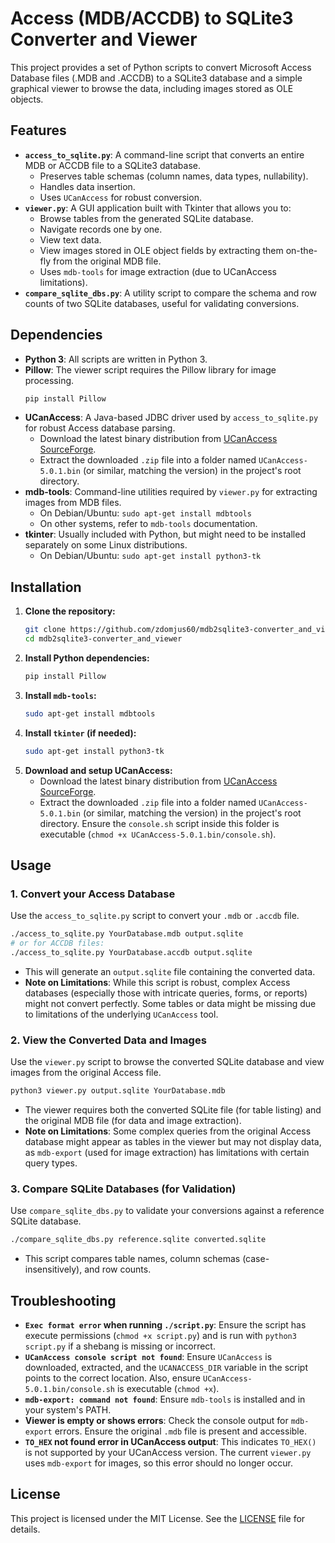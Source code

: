# Access (MDB/ACCDB) to SQLite3 Converter and Viewer

This project provides a set of Python scripts to convert Microsoft Access Database files (.MDB and .ACCDB) to a SQLite3 database and a simple graphical viewer to browse the data, including images stored as OLE objects.

## Features

- **`access_to_sqlite.py`**: A command-line script that converts an entire MDB or ACCDB file to a SQLite3 database.
    - Preserves table schemas (column names, data types, nullability).
    - Handles data insertion.
    - Uses `UCanAccess` for robust conversion.
- **`viewer.py`**: A GUI application built with Tkinter that allows you to:
    - Browse tables from the generated SQLite database.
    - Navigate records one by one.
    - View text data.
    - View images stored in OLE object fields by extracting them on-the-fly from the original MDB file.
    - Uses `mdb-tools` for image extraction (due to UCanAccess limitations).
- **`compare_sqlite_dbs.py`**: A utility script to compare the schema and row counts of two SQLite databases, useful for validating conversions.

## Dependencies

- **Python 3**: All scripts are written in Python 3.
- **Pillow**: The viewer script requires the Pillow library for image processing.
  ```bash
  pip install Pillow
  ```
- **UCanAccess**: A Java-based JDBC driver used by `access_to_sqlite.py` for robust Access database parsing.
  - Download the latest binary distribution from [UCanAccess SourceForge](https://ucanaccess.sourceforge.net/site.html#download).
  - Extract the downloaded `.zip` file into a folder named `UCanAccess-5.0.1.bin` (or similar, matching the version) in the project's root directory.
- **mdb-tools**: Command-line utilities required by `viewer.py` for extracting images from MDB files.
  - On Debian/Ubuntu: `sudo apt-get install mdbtools`
  - On other systems, refer to `mdb-tools` documentation.
- **tkinter**: Usually included with Python, but might need to be installed separately on some Linux distributions.
  - On Debian/Ubuntu: `sudo apt-get install python3-tk`

## Installation

1.  **Clone the repository:**
    ```bash
    git clone https://github.com/zdomjus60/mdb2sqlite3-converter_and_viewer.git
    cd mdb2sqlite3-converter_and_viewer
    ```
2.  **Install Python dependencies:**
    ```bash
    pip install Pillow
    ```
3.  **Install `mdb-tools`:**
    ```bash
    sudo apt-get install mdbtools
    ```
4.  **Install `tkinter` (if needed):**
    ```bash
    sudo apt-get install python3-tk
    ```
5.  **Download and setup UCanAccess:**
    - Download the latest binary distribution from [UCanAccess SourceForge](https://ucanaccess.sourceforge.net/site.html#download).
    - Extract the downloaded `.zip` file into a folder named `UCanAccess-5.0.1.bin` (or similar, matching the version) in the project's root directory. Ensure the `console.sh` script inside this folder is executable (`chmod +x UCanAccess-5.0.1.bin/console.sh`).

## Usage

### 1. Convert your Access Database

Use the `access_to_sqlite.py` script to convert your `.mdb` or `.accdb` file.

```bash
./access_to_sqlite.py YourDatabase.mdb output.sqlite
# or for ACCDB files:
./access_to_sqlite.py YourDatabase.accdb output.sqlite
```

-   This will generate an `output.sqlite` file containing the converted data.
-   **Note on Limitations**: While this script is robust, complex Access databases (especially those with intricate queries, forms, or reports) might not convert perfectly. Some tables or data might be missing due to limitations of the underlying `UCanAccess` tool.

### 2. View the Converted Data and Images

Use the `viewer.py` script to browse the converted SQLite database and view images from the original Access file.

```bash
python3 viewer.py output.sqlite YourDatabase.mdb
```

-   The viewer requires both the converted SQLite file (for table listing) and the original MDB file (for data and image extraction).
-   **Note on Limitations**: Some complex queries from the original Access database might appear as tables in the viewer but may not display data, as `mdb-export` (used for image extraction) has limitations with certain query types.

### 3. Compare SQLite Databases (for Validation)

Use `compare_sqlite_dbs.py` to validate your conversions against a reference SQLite database.

```bash
./compare_sqlite_dbs.py reference.sqlite converted.sqlite
```

-   This script compares table names, column schemas (case-insensitively), and row counts.

## Troubleshooting

-   **`Exec format error` when running `./script.py`**: Ensure the script has execute permissions (`chmod +x script.py`) and is run with `python3 script.py` if a shebang is missing or incorrect.
-   **`UCanAccess console script not found`**: Ensure `UCanAccess` is downloaded, extracted, and the `UCANACCESS_DIR` variable in the script points to the correct location. Also, ensure `UCanAccess-5.0.1.bin/console.sh` is executable (`chmod +x`).
-   **`mdb-export: command not found`**: Ensure `mdb-tools` is installed and in your system's PATH.
-   **Viewer is empty or shows errors**: Check the console output for `mdb-export` errors. Ensure the original `.mdb` file is present and accessible.
-   **`TO_HEX` not found error in UCanAccess output**: This indicates `TO_HEX()` is not supported by your UCanAccess version. The current `viewer.py` uses `mdb-export` for images, so this error should no longer occur.

## License

This project is licensed under the MIT License. See the [LICENSE](LICENSE) file for details.